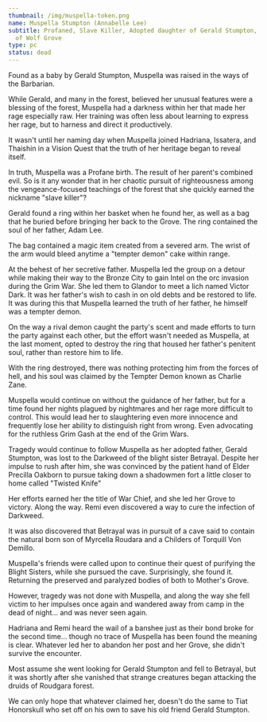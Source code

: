 ```yaml
---
thumbnail: /img/muspella-token.png
name: Muspella Stumpton (Annabelle Lee)
subtitle: Profaned, Slave Killer, Adopted daughter of Gerald Stumpton, Barbarian
  of Wolf Grove
type: pc
status: dead
---
```

Found as a baby by Gerald Stumpton, Muspella was raised in the ways of the Barbarian. 

While Gerald, and many in the forest, believed her unusual features were a blessing of the forest, Muspella had a darkness within her that made her rage especially raw. Her training was often less about learning to express her rage, but to harness and direct it productively.

It wasn't until her naming day when Muspella joined Hadriana, Issatera, and Thaishin in a Vision Quest that the truth of her heritage began to reveal itself.

In truth, Muspella was a Profane birth. The result of her parent's combined evil. So is it any wonder that in her chaotic pursuit of righteousness among the vengeance-focused teachings of the forest that she quickly earned the nickname "slave killer"?

Gerald found a ring within her basket when he found her, as well as a bag that he buried before bringing her back to the Grove. The ring contained the soul of her father, Adam Lee.

The bag contained a magic item created from a severed arm. The wrist of the arm would bleed anytime a "tempter demon" cake within range.

At the behest of her secretive father. Muspella led the group on a detour while making their way to the Bronze City to gain Intel on the orc invasion during the Grim War. She led them to Glandor to meet a lich named Victor Dark. It was her father's wish to cash in on old debts and be restored to life. It was during this that Muspella learned the truth of her father, he himself was a tempter demon.

On the way a rival demon caught the party's scent and made efforts to turn the party against each other, but the effort wasn't needed as Muspella, at the last moment, opted to destroy the ring that housed her father's penitent soul, rather than restore him to life.

With the ring destroyed, there was nothing protecting him from the forces of hell, and his soul was claimed by the Tempter Demon known as Charlie Zane.

Muspella would continue on without the guidance of her father, but for a time found her nights plagued by nightmares and her rage more difficult to control. This would lead her to slaughtering even more innocence and frequently lose her ability to distinguish right from wrong. Even advocating for the ruthless Grim Gash at the end of the Grim Wars.  

Tragedy would continue to follow Muspella as her adopted father, Gerald Stumpton, was lost to the Darkweed of the blight sister Betrayal. Despite her impulse to rush after him, she was convinced by the patient hand of Elder Precilla Oakborn to pursue taking down a shadowmen fort a little closer to home called "Twisted Knife"

Her efforts earned her the title of War Chief, and she led her Grove to victory. Along the way. Remi even discovered a way to cure the infection of Darkweed.

It was also discovered that Betrayal was in pursuit of a cave said to contain the natural born son of Myrcella Roudara and a Childers of Torquill Von Demillo.

Muspella's friends were called upon to continue their quest of purifying the Blight Sisters, while she pursued the cave. Surprisingly, she found it. Returning the preserved and paralyzed bodies of both to Mother's Grove. 

However, tragedy was not done with Muspella, and along the way she fell victim to her impulses once again and wandered away from camp in the dead of night... and was never seen again.

Hadriana and Remi heard the wail of a banshee just as their bond broke for the second time... though no trace of Muspella has been found the meaning is clear. Whatever led her to abandon her post and her Grove, she didn't survive the encounter.

Most assume she went looking for Gerald Stumpton and fell to Betrayal, but it was shortly after she vanished that strange creatures began attacking the druids of Roudgara forest.

We can only hope that whatever claimed her, doesn't do the same to Tiat Honorskull who set off on his own to save his old friend Gerald Stumpton.